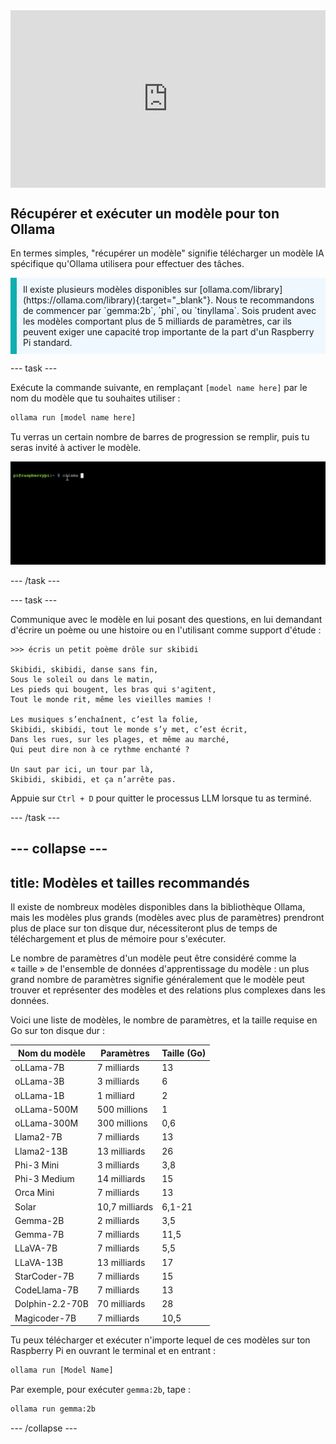 <html>
  <div style="position: relative; overflow: hidden; padding-top: 56.25%;">
    <iframe style="position: absolute; top: 0; left: 0; right: 0; width: 100%; height: 100%; border: none;" src="https://www.youtube.com/embed/LZFqptMrWPA?rel=0&cc_load_policy=1" allowfullscreen allow="accelerometer; autoplay; clipboard-write; encrypted-media; gyroscope; picture-in-picture; web-share">
    </iframe>
  </div>
</html>

## Récupérer et exécuter un modèle pour ton Ollama

En termes simples, "récupérer un modèle" signifie télécharger un modèle IA spécifique qu'Ollama utilisera pour effectuer des tâches.

<p style='border-left: solid; border-width:10px; border-color: #0faeb0; background-color: aliceblue; padding: 10px;'>
Il existe plusieurs modèles disponibles sur [ollama.com/library](https://ollama.com/library){:target="_blank"}. Nous te recommandons de commencer par `gemma:2b`, `phi`, ou `tinyllama`. Sois prudent avec les modèles comportant plus de 5 milliards de paramètres, car ils peuvent exiger une capacité trop importante de la part d'un Raspberry Pi standard.
</p>

\--- task ---

Exécute la commande suivante, en remplaçant `[model name here]` par le nom du modèle que tu souhaites utiliser :

```sh
ollama run [model name here]
```

Tu verras un certain nombre de barres de progression se remplir, puis tu seras invité à activer le modèle.

![Animation montrant une interface de ligne de commande avec le prompt affichant "pi@raspberrypi:\~ $" suivi de la saisie d'une commande.](images/run_gemma2b.gif)

\--- /task ---

\--- task ---

Communique avec le modèle en lui posant des questions, en lui demandant d'écrire un poème ou une histoire ou en l'utilisant comme support d'étude :

```
>>> écris un petit poème drôle sur skibidi

Skibidi, skibidi, danse sans fin,
Sous le soleil ou dans le matin,
Les pieds qui bougent, les bras qui s'agitent,
Tout le monde rit, même les vieilles mamies !

Les musiques s’enchaînent, c’est la folie,
Skibidi, skibidi, tout le monde s’y met, c’est écrit,
Dans les rues, sur les plages, et même au marché,
Qui peut dire non à ce rythme enchanté ?

Un saut par ici, un tour par là,
Skibidi, skibidi, et ça n’arrête pas.
```

Appuie sur `Ctrl + D` pour quitter le processus LLM lorsque tu as terminé.

\--- /task ---

## --- collapse ---

## title: Modèles et tailles recommandés

Il existe de nombreux modèles disponibles dans la bibliothèque Ollama, mais les modèles plus grands (modèles avec plus de paramètres) prendront plus de place sur ton disque dur, nécessiteront plus de temps de téléchargement et plus de mémoire pour s'exécuter.

Le nombre de paramètres d'un modèle peut être considéré comme la « taille » de l'ensemble de données d'apprentissage du modèle : un plus grand nombre de paramètres signifie généralement que le modèle peut trouver et représenter des modèles et des relations plus complexes dans les données.

Voici une liste de modèles, le nombre de paramètres, et la taille requise en Go sur ton disque dur :

| Nom du modèle                   | Paramètres     | Taille (Go) |
| ------------------------------- | -------------- | ------------------------------ |
| oLLama-7B                       | 7 milliards    | 13                             |
| oLLama-3B                       | 3 milliards    | 6                              |
| oLLama-1B                       | 1 milliard     | 2                              |
| oLLama-500M                     | 500 millions   | 1                              |
| oLLama-300M                     | 300 millions   | 0,6                            |
| Llama2-7B                       | 7 milliards    | 13                             |
| Llama2-13B                      | 13 milliards   | 26                             |
| Phi-3 Mini                      | 3 milliards    | 3,8                            |
| Phi-3 Medium                    | 14 milliards   | 15                             |
| Orca Mini                       | 7 milliards    | 13                             |
| Solar                           | 10,7 milliards | 6,1-21                         |
| Gemma-2B                        | 2 milliards    | 3,5                            |
| Gemma-7B                        | 7 milliards    | 11,5                           |
| LLaVA-7B                        | 7 milliards    | 5,5                            |
| LLaVA-13B                       | 13 milliards   | 17                             |
| StarCoder-7B                    | 7 milliards    | 15                             |
| CodeLlama-7B                    | 7 milliards    | 13                             |
| Dolphin-2.2-70B | 70 milliards   | 28                             |
| Magicoder-7B                    | 7 milliards    | 10,5                           |

Tu peux télécharger et exécuter n'importe lequel de ces modèles sur ton Raspberry Pi en ouvrant le terminal et en entrant :

```bash
ollama run [Model Name]
```

Par exemple, pour exécuter `gemma:2b`, tape :

```bash
ollama run gemma:2b
```

\--- /collapse ---
